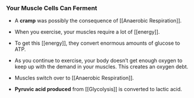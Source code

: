 ### Your Muscle Cells Can Ferment

*   A **cramp** was possibly the consequence of [[Anaerobic Respiration]].
    
*   When you exercise, your muscles require a lot of [[energy]].
    
*   To get this [[energy]], they convert enormous amounts of glucose to ATP.
    
*   As you continue to exercise, your body doesn’t get enough oxygen to keep up with the demand in your muscles. This creates an oxygen debt.
    
*   Muscles switch over to [[Anaerobic Respiration]].
    
*   **Pyruvic acid produced** from [[Glycolysis]] is converted to lactic acid.